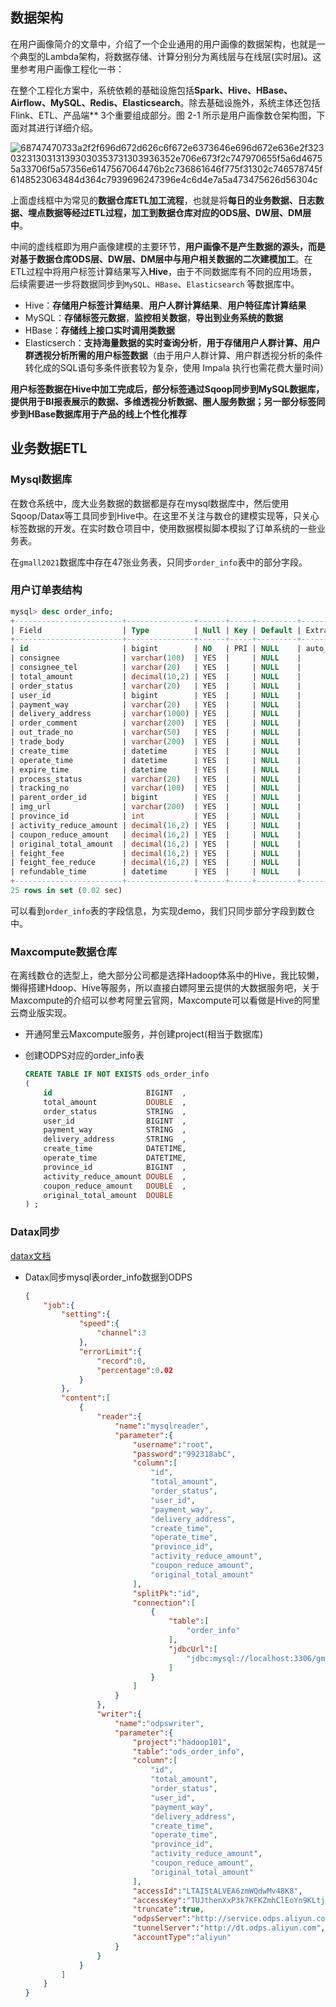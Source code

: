 ## 数据架构

在用户画像简介的文章中，介绍了一个企业通用的用户画像的数据架构，也就是一个典型的Lambda架构，将数据存储、计算分别分为离线层与在线层(实时层)。这里参考用户画像工程化一书：

在整个工程化方案中，系统依赖的基础设施包括**Spark、Hive、HBase、Airflow、MySQL、Redis、Elasticsearch**。除去基础设施外，系统主体还包括Flink、ETL、产品端** 3个重要组成部分。图 2-1 所示是用户画像数仓架构图，下面对其进行详细介绍。

![68747470733a2f2f696d672d626c6f672e6373646e696d672e636e2f32303231303131393030353731303936352e706e673f2c747970655f5a6d46755a33706f5a57356e6147567064476b2c736861646f775f31302c746578745f6148523063484d364c7939696247396e4c6d4e7a5a473475626d56304c](../../../../Desktop/68747470733a2f2f696d672d626c6f672e6373646e696d672e636e2f32303231303131393030353731303936352e706e673f2c747970655f5a6d46755a33706f5a57356e6147567064476b2c736861646f775f31302c746578745f6148523063484d364c7939696247396e4c6d4e7a5a473475626d56304c.png)

上面虚线框中为常见的**数据仓库ETL加工流程**，也就是将**每日的业务数据、日志数据、埋点数据等经过ETL过程，加工到数据仓库对应的ODS层、DW层、DM层中**。

中间的虚线框即为用户画像建模的主要环节，**用户画像不是产生数据的源头，而是对基于数据仓库ODS层、DW层、DM层中与用户相关数据的二次建模加工**。在ETL过程中将用户标签计算结果写入**Hive**，由于不同数据库有不同的应用场景，后续需要进一步将数据同步到`MySQL`、`HBase`、`Elasticsearch` 等数据库中。

- Hive：**存储用户标签计算结果**、**用户人群计算结果**、**用户特征库计算结果**
- MySQL：**存储标签元数据**，**监控相关数据**，**导出到业务系统的数据**
- HBase：**存储线上接口实时调用类数据**
- Elasticserch：**支持海量数据的实时查询分析**，**用于存储用户人群计算、用户群透视分析所需的用户标签数据**（由于用户人群计算、用户群透视分析的条件转化成的SQL语句多条件嵌套较为复杂，使用 Impala 执行也需花费大量时间）

**用户标签数据在Hive中加工完成后，部分标签通过Sqoop同步到MySQL数据库，提供用于BI报表展示的数据、多维透视分析数据、圈人服务数据；另一部分标签同步到HBase数据库用于产品的线上个性化推荐**

## 业务数据ETL

### Mysql数据库

在数仓系统中，庞大业务数据的数据都是存在mysql数据库中，然后使用Sqoop/Datax等工具同步到Hive中。在这里不关注与数仓的建模实现等，只关心标签数据的开发。在实时数仓项目中，使用数据模拟脚本模拟了订单系统的一些业务表。

在`gmall2021`数据库中存在47张业务表，只同步`order_info`表中的部分字段。

### 用户订单表结构

```sql
mysql> desc order_info;
+------------------------+---------------+------+-----+---------+----------------+
| Field                  | Type          | Null | Key | Default | Extra          |
+------------------------+---------------+------+-----+---------+----------------+
| id                     | bigint        | NO   | PRI | NULL    | auto_increment |
| consignee              | varchar(100)  | YES  |     | NULL    |                |
| consignee_tel          | varchar(20)   | YES  |     | NULL    |                |
| total_amount           | decimal(10,2) | YES  |     | NULL    |                |
| order_status           | varchar(20)   | YES  |     | NULL    |                |
| user_id                | bigint        | YES  |     | NULL    |                |
| payment_way            | varchar(20)   | YES  |     | NULL    |                |
| delivery_address       | varchar(1000) | YES  |     | NULL    |                |
| order_comment          | varchar(200)  | YES  |     | NULL    |                |
| out_trade_no           | varchar(50)   | YES  |     | NULL    |                |
| trade_body             | varchar(200)  | YES  |     | NULL    |                |
| create_time            | datetime      | YES  |     | NULL    |                |
| operate_time           | datetime      | YES  |     | NULL    |                |
| expire_time            | datetime      | YES  |     | NULL    |                |
| process_status         | varchar(20)   | YES  |     | NULL    |                |
| tracking_no            | varchar(100)  | YES  |     | NULL    |                |
| parent_order_id        | bigint        | YES  |     | NULL    |                |
| img_url                | varchar(200)  | YES  |     | NULL    |                |
| province_id            | int           | YES  |     | NULL    |                |
| activity_reduce_amount | decimal(16,2) | YES  |     | NULL    |                |
| coupon_reduce_amount   | decimal(16,2) | YES  |     | NULL    |                |
| original_total_amount  | decimal(16,2) | YES  |     | NULL    |                |
| feight_fee             | decimal(16,2) | YES  |     | NULL    |                |
| feight_fee_reduce      | decimal(16,2) | YES  |     | NULL    |                |
| refundable_time        | datetime      | YES  |     | NULL    |                |
+------------------------+---------------+------+-----+---------+----------------+
25 rows in set (0.02 sec)
```

可以看到`order_info`表的字段信息，为实现demo，我们只同步部分字段到数仓中。

### Maxcompute数据仓库

在离线数仓的选型上，绝大部分公司都是选择Hadoop体系中的Hive，我比较懒，懒得搭建Hdoop、Hive等服务，所以直接白嫖阿里云提供的大数据服务吧，关于Maxcompute的介绍可以参考阿里云官网，Maxcompute可以看做是Hive的阿里云商业版实现。

- 开通阿里云Maxcompute服务，并创建project(相当于数据库)

- 创建ODPS对应的order_info表

  ```sql
  CREATE TABLE IF NOT EXISTS ods_order_info
  (
      id                     BIGINT  ,
      total_amount           DOUBLE  ,
      order_status           STRING  ,
      user_id                BIGINT  ,
      payment_way            STRING  ,
      delivery_address       STRING  ,
      create_time            DATETIME,
      operate_time           DATETIME,
      province_id            BIGINT  ,
      activity_reduce_amount DOUBLE  ,
      coupon_reduce_amount   DOUBLE  ,
      original_total_amount  DOUBLE  
  ) ;
  ```

### Datax同步

[datax文档](https://github.com/alibaba/DataX)

- Datax同步mysql表order_info数据到ODPS

  ```json
  {
      "job":{
          "setting":{
              "speed":{
                  "channel":3
              },
              "errorLimit":{
                  "record":0,
                  "percentage":0.02
              }
          },
          "content":[
              {
                  "reader":{
                      "name":"mysqlreader",
                      "parameter":{
                          "username":"root",
                          "password":"992318abC",
                          "column":[
                              "id",
                              "total_amount",
                              "order_status",
                              "user_id",
                              "payment_way",
                              "delivery_address",
                              "create_time",
                              "operate_time",
                              "province_id",
                              "activity_reduce_amount",
                              "coupon_reduce_amount",
                              "original_total_amount"
                          ],
                          "splitPk":"id",
                          "connection":[
                              {
                                  "table":[
                                      "order_info"
                                  ],
                                  "jdbcUrl":[
                                      "jdbc:mysql://localhost:3306/gmall2021"
                                  ]
                              }
                          ]
                      }
                  },
                  "writer":{
                      "name":"odpswriter",
                      "parameter":{
                          "project":"hadoop101",
                          "table":"ods_order_info",
                          "column":[
                              "id",
                              "total_amount",
                              "order_status",
                              "user_id",
                              "payment_way",
                              "delivery_address",
                              "create_time",
                              "operate_time",
                              "province_id",
                              "activity_reduce_amount",
                              "coupon_reduce_amount",
                              "original_total_amount"
                          ],
                          "accessId":"LTAI5tALVEA6zmWQdwMv48K8",
                          "accessKey":"TUJthenXxP3k7KFKZmhClEoYn9KLtj",
                          "truncate":true,
                          "odpsServer":"http://service.odps.aliyun.com/api",
                          "tunnelServer":"http://dt.odps.aliyun.com",
                          "accountType":"aliyun"
                      }
                  }
              }
          ]
      }
  }
  ```

  